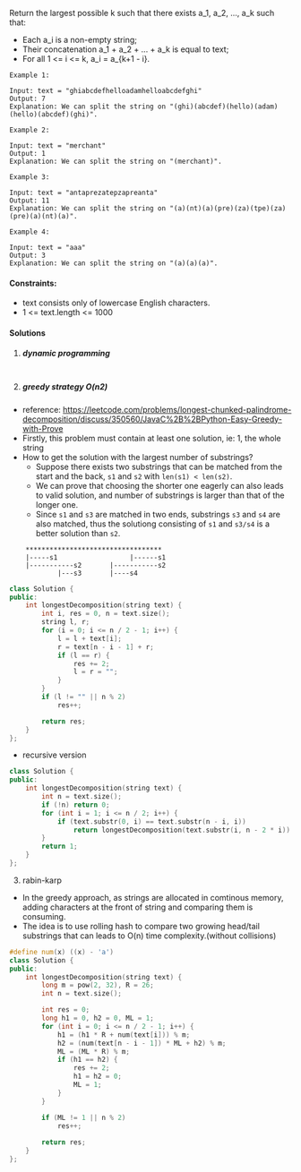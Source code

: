 Return the largest possible k such that there exists a_1, a_2, ..., a_k such that:

-    Each a_i is a non-empty string;
-    Their concatenation a_1 + a_2 + ... + a_k is equal to text;
-    For all 1 <= i <= k,  a_i = a_{k+1 - i}.

 

```
Example 1:

Input: text = "ghiabcdefhelloadamhelloabcdefghi"
Output: 7
Explanation: We can split the string on "(ghi)(abcdef)(hello)(adam)(hello)(abcdef)(ghi)".

Example 2:

Input: text = "merchant"
Output: 1
Explanation: We can split the string on "(merchant)".

Example 3:

Input: text = "antaprezatepzapreanta"
Output: 11
Explanation: We can split the string on "(a)(nt)(a)(pre)(za)(tpe)(za)(pre)(a)(nt)(a)".

Example 4:

Input: text = "aaa"
Output: 3
Explanation: We can split the string on "(a)(a)(a)".
```
 

#### Constraints:

-    text consists only of lowercase English characters.
-    1 <= text.length <= 1000


#### Solutions

1. ##### dynamic programming

```c++

```


2. ##### greedy strategy O(n2)

- reference: https://leetcode.com/problems/longest-chunked-palindrome-decomposition/discuss/350560/JavaC%2B%2BPython-Easy-Greedy-with-Prove
- Firstly, this problem must contain at least one solution, ie: 1, the whole string
- How to get the solution with the largest number of substrings?
    - Suppose there exists two substrings that can be matched from the start and the back, `s1` and `s2` with `len(s1) < len(s2)`.
    - We can prove that choosing the shorter one eagerly can also leads to valid solution, and number of substrings is larger than that of the longer one.
    - Since `s1` and `s3` are matched in two ends, substrings `s3` and `s4` are also matched, thus the solutiong consisting of `s1` and `s3/s4` is a better solution than `s2`.

```
    **********************************
    |-----s1                  |------s1
    |-----------s2       |-----------s2
            |---s3       |----s4
```

```c++
class Solution {
public:
    int longestDecomposition(string text) {
        int i, res = 0, n = text.size();
        string l, r;
        for (i = 0; i <= n / 2 - 1; i++) {
            l = l + text[i];
            r = text[n - i - 1] + r;
            if (l == r) {
                res += 2;
                l = r = "";
            }
        }
        if (l != "" || n % 2)
            res++;

        return res;
    }
};
```

- recursive version

```c++
class Solution {
public:
    int longestDecomposition(string text) {
        int n = text.size();
        if (!n) return 0;
        for (int i = 1; i <= n / 2; i++) {
            if (text.substr(0, i) == text.substr(n - i, i))
                return longestDecomposition(text.substr(i, n - 2 * i)) + 2;
        }
        return 1;
    }
};
```

3. rabin-karp

- In the greedy approach, as strings are allocated in comtinous memory, adding characters at the front of string and comparing them is consuming.
- The idea is to use rolling hash to compare two growing head/tail substrings that can leads to O(n) time complexity.(without collisions)

```c++
#define num(x) ((x) - 'a')
class Solution {
public:
    int longestDecomposition(string text) {
        long m = pow(2, 32), R = 26;
        int n = text.size();

        int res = 0;
        long h1 = 0, h2 = 0, ML = 1;
        for (int i = 0; i <= n / 2 - 1; i++) {
            h1 = (h1 * R + num(text[i])) % m;
            h2 = (num(text[n - i - 1]) * ML + h2) % m;
            ML = (ML * R) % m;
            if (h1 == h2) {
                res += 2;
                h1 = h2 = 0;
                ML = 1;
            }
        }

        if (ML != 1 || n % 2)
            res++;
        
        return res;
    }
};
```